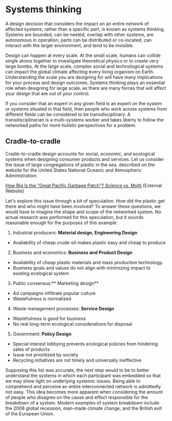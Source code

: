 # Systems thinking
A design decision that considers the impact on an entire network of affected systems, rather than a specific part, is known as systems thinking. Systems are bounded, can be nested, overlap with other systems, are autonomous in operation, parts can be distributed or co-located, can interact with the larger environment, and tend to be invisible.

Design can happen at every scale. At the small scale, humans can collide single atoms together to investigate theoretical physics or to create very large bombs. At the large scale, complex social and technological systems can impact the global climate affecting every living organism on Earth. Understanding the scale you are designing for will have many implications for your process and design outcomes. Systems thinking plays an essential role when designing for large scale, as there are many forces that will affect your design that are out of your control.

If you consider that an expert in any given field is an expert on the system or systems situated in that field, then people who work across systems from different fields can be considered to be transdisciplinary. A transdisciplinarian is a multi-systems worker and takes liberty to follow the networked paths for more holistic perspectives for a problem. 

## Cradle-to-cradle

Cradle-to-cradle design accounts for social, economic, and ecological systems when designing consumer products and services. Let us consider the issue of large congregations of plastic in the sea, described on the website for the United States National Oceanic and Atmospheric Administration:

[How Big Is the "Great Pacific Garbage Patch"? Science vs. Myth](http://response.restoration.noaa.gov/about/media/how-big-great-pacific-garbage-patch-science-vs-myth.html) (External Website)

Let's explore this issue through a bit of speculation. How did the plastic get there and who might have been involved? To answer these questions, we would have to imagine the shape and scope of the networked system. No actual research was performed for this speculation, but it sounds reasonable enough for the purposes of this example:

1. Industrial producers: **Material design, Engineering Design**
  - Availability of cheap crude-oil makes plastic easy and cheap to produce
2. Business and economics: **Business and Product Design**
  - Availability of cheap plastic materials and mass production technology.
  - Business goals and values do not align with minimizing impact to existing ecological system
3. Public consensus:** Marketing design**
  - Ad campaigns infiltrate popular culture
  - Wastefulness is normalized
4. Waste management processes: **Service Design**
  - Wastefulness is good for business
  - No real long-term ecological considerations for disposal
5. Government: **Policy Design**
  - Special interest lobbying prevents ecological policies from hindering sales of products
  - Issue not prioritized by society
  - Recycling initiatives are not timely and universally ineffective

Supposing this list was accurate, the next step would to be to better understand the systems in which each participant was embedded so that we may shine light on underlying systemic issues. Being able to comprehend and perceive an entire interconnected network is admittedly not easy. This idea becomes more apparent when considering the amount of people who disagree on the cause and effect responsible for the breakdown of a system. Modern examples of system breakdown include the 2008 global recession, man-made climate change, and the British exit of the European Union.